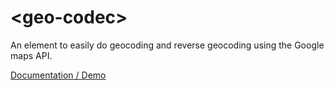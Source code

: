 # \<geo-codec\>

An element to easily do geocoding and reverse geocoding using the Google maps API.

[Documentation / Demo](https://jifalops.github.io/geo-codec)
